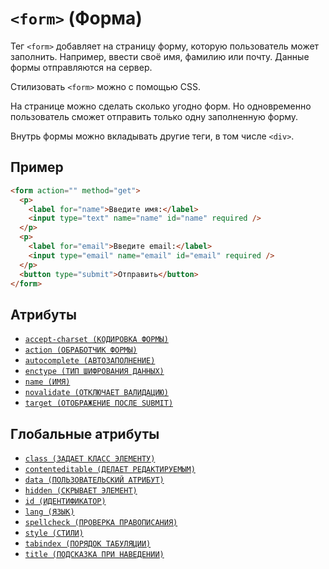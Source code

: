 # `<form>` (Форма)

Тег `<form>` добавляет на страницу форму, которую пользователь может заполнить. Например, ввести своё имя, фамилию или почту. Данные формы отправляются на сервер.

Стилизовать `<form>` можно с помощью CSS.

На странице можно сделать сколько угодно форм. Но одновременно пользователь сможет отправить только одну заполненную форму.

Внутрь формы можно вкладывать другие теги, в том числе `<div>`.

## Пример

```html
<form action="" method="get">
  <p>
    <label for="name">Введите имя:</label>
    <input type="text" name="name" id="name" required />
  </p>
  <p>
    <label for="email">Введите email:</label>
    <input type="email" name="email" id="email" required />
  </p>
  <button type="submit">Отправить</button>
</form>
```

## Атрибуты

- [`accept-charset (КОДИРОВКА ФОРМЫ)`](<../ATTRIBUTES FORM/accept-charset (КОДИРОВКА ФОРМЫ).md>)
- [`action (ОБРАБОТЧИК ФОРМЫ)`](<../ATTRIBUTES FORM/action (ОБРАБОТЧИК ФОРМЫ).md>)
- [`autocomplete (АВТОЗАПОЛНЕНИЕ)`](<../ATTRIBUTES FORM/autocomplete (АВТОЗАПОЛНЕНИЕ).md>)
- [`enctype (ТИП ШИФРОВАНИЯ ДАННЫХ)`](<../ATTRIBUTES FORM/enctype (ТИП ШИФРОВАНИЯ ДАННЫХ).md>)
- [`name (ИМЯ)`](<../ATTRIBUTES FORM/name (ИМЯ).md>)
- [`novalidate (ОТКЛЮЧАЕТ ВАЛИДАЦИЮ)`](<../ATTRIBUTES FORM/novalidate (ОТКЛЮЧАЕТ ВАЛИДАЦИЮ).md>)
- [`target (ОТОБРАЖЕНИЕ ПОСЛЕ SUBMIT)`](<../ATTRIBUTES FORM/target (ОТОБРАЖЕНИЕ ПОСЛЕ SUBMIT).md>)

## Глобальные атрибуты

- [`class (ЗАДАЕТ КЛАСС ЭЛЕМЕНТУ)`](<../ATTRIBUTES GLOBAL/class (ЗАДАЕТ КЛАСС ЭЛЕМЕНТУ).md>)
- [`contenteditable (ДЕЛАЕТ РЕДАКТИРУЕМЫМ)`](<../ATTRIBUTES GLOBAL/contenteditable (ДЕЛАЕТ РЕДАКТИРУЕМЫМ).md>)
- [`data (ПОЛЬЗОВАТЕЛЬСКИЙ АТРИБУТ)`](<../ATTRIBUTES GLOBAL/data (ПОЛЬЗОВАТЕЛЬСКИЙ АТРИБУТ).md>)
- [`hidden (СКРЫВАЕТ ЭЛЕМЕНТ)`](<../ATTRIBUTES GLOBAL/hidden (СКРЫВАЕТ ЭЛЕМЕНТ).md>)
- [`id (ИДЕНТИФИКАТОР)`](<../ATTRIBUTES GLOBAL/id (ИДЕНТИФИКАТОР).md>)
- [`lang (ЯЗЫК)`](<../ATTRIBUTES GLOBAL/lang (ЯЗЫК).md>)
- [`spellcheck (ПРОВЕРКА ПРАВОПИСАНИЯ)`](<../ATTRIBUTES GLOBAL/spellcheck (ПРОВЕРКА ПРАВОПИСАНИЯ).md>)
- [`style (СТИЛИ)`](<../ATTRIBUTES GLOBAL/style (СТИЛИ).md>)
- [`tabindex (ПОРЯДОК ТАБУЛЯЦИИ)`](<../ATTRIBUTES GLOBAL/tabindex (ПОРЯДОК ТАБУЛЯЦИИ).md>)
- [`title (ПОДСКАЗКА ПРИ НАВЕДЕНИИ)`](<../ATTRIBUTES GLOBAL/title (ПОДСКАЗКА ПРИ НАВЕДЕНИИ).md>)
